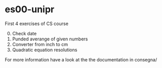 # es00-unipr
First 4 exercises of CS course <br />

0) Check date <br />
1) Punded averange of given numbers <br />
2) Converter from inch to cm <br />
3) Quadratic equation resolutions <br />

For more information have a look at the the documentation in consegna/
